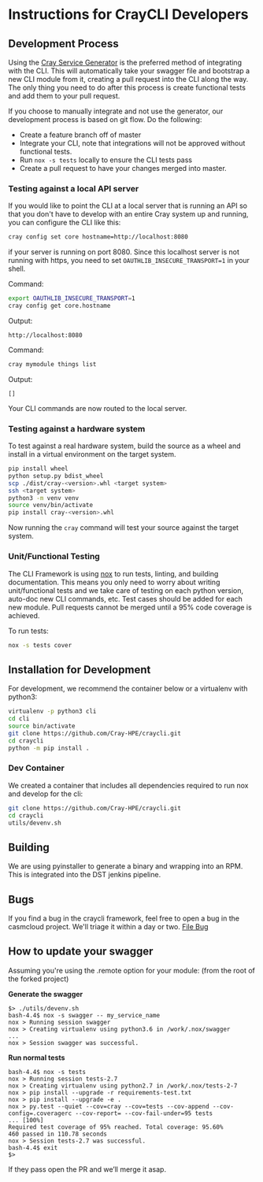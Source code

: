 # Instructions for CrayCLI Developers

## Development Process

Using the [Cray Service Generator](https://github.com/Cray-HPE/cray-generators)
is the preferred method of integrating with the CLI. This will automatically
take your swagger file and bootstrap a new CLI module from it, creating a pull
request into the CLI along the way. The only thing you need to do after this
process is create functional tests and add them to your pull request.

If you choose to manually integrate and not use the generator, our development
process is based on git flow. Do the following:

- Create a feature branch off of master
- Integrate your CLI, note that integrations will not be approved without functional tests.
- Run `nox -s tests` locally to ensure the CLI tests pass
- Create a pull request to have your changes merged into master.

### Testing against a local API server

If you would like to point the CLI at a local server that is running an API so
that you don't have to develop with an entire Cray system up and running, you
can configure the CLI like this:

```bash
cray config set core hostname=http://localhost:8080
```

if your server is running on port 8080. Since this localhost server is not
running with https, you need to set `OAUTHLIB_INSECURE_TRANSPORT=1` in your
shell.

Command:
```bash
export OAUTHLIB_INSECURE_TRANSPORT=1
cray config get core.hostname
```

Output:
```text
http://localhost:8080
```

Command:
```bash
cray mymodule things list
```

Output:
```text
[]
```

Your CLI commands are now routed to the local server.

### Testing against a hardware system

To test against a real hardware system, build the source as a wheel and install
in a virtual environment on the target system.

```bash
pip install wheel
python setup.py bdist_wheel
scp ./dist/cray-<version>.whl <target system>
ssh <target system>
python3 -m venv venv
source venv/bin/activate
pip install cray-<version>.whl
```

Now running the `cray` command will test your source against the target system.

### Unit/Functional Testing

The CLI Framework is using [nox](https://nox.thea.codes/en/stable/) to run
tests, linting, and building documentation. This means you only need to worry
about writing unit/functional tests and we take care of testing on each python
version, auto-doc new CLI commands, etc. Test cases should be added for each new
module. Pull requests cannot be merged until a 95% code coverage is achieved.

To run tests:

```bash
nox -s tests cover
```

## Installation for Development

For development, we recommend the container below or a virtualenv with python3:

```bash
virtualenv -p python3 cli
cd cli
source bin/activate
git clone https://github.com/Cray-HPE/craycli.git
cd craycli
python -m pip install .
```

### Dev Container

We created a container that includes all dependencies required to run nox and
develop for the cli:

```bash
git clone https://github.com/Cray-HPE/craycli.git
cd craycli
utils/devenv.sh
```

## Building

We are using pyinstaller to generate a binary and wrapping into an RPM.
This is integrated into the DST jenkins pipeline.

## Bugs

If you find a bug in the craycli framework, feel free to open a bug in the
casmcloud project.  We'll triage it within a day or two.
[File Bug](https://github.com/Cray-HPE/craycli/issues/new)

## How to update your swagger

Assuming you're using the .remote option for your module: (from the root of the forked project)


__Generate the swagger__

```
$> ./utils/devenv.sh
bash-4.4$ nox -s swagger -- my_service_name
nox > Running session swagger
nox > Creating virtualenv using python3.6 in /work/.nox/swagger
... 
nox > Session swagger was successful.
```

__Run normal tests__

```
bash-4.4$ nox -s tests
nox > Running session tests-2.7
nox > Creating virtualenv using python2.7 in /work/.nox/tests-2-7
nox > pip install --upgrade -r requirements-test.txt
nox > pip install --upgrade -e .
nox > py.test --quiet --cov=cray --cov=tests --cov-append --cov-config=.coveragerc --cov-report= --cov-fail-under=95 tests
... [100%]
Required test coverage of 95% reached. Total coverage: 95.60%
460 passed in 110.78 seconds
nox > Session tests-2.7 was successful.
bash-4.4$ exit
$>
```

If they pass open the PR and we’ll merge it asap.
